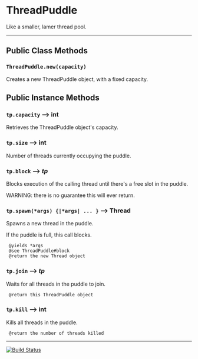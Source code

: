 ThreadPuddle
============

Like a smaller, lamer thread pool.

----

## Public Class Methods

### `ThreadPuddle.new(capacity)`
Creates a new ThreadPuddle object, with a fixed capacity.

## Public Instance Methods

### `tp.capacity` --> int
Retrieves the ThreadPuddle object's capacity.

### `tp.size` --> int
Number of threads currently occupying the puddle.

### `tp.block` --> _tp_
Blocks execution of the calling thread until there's a free slot in the puddle.

WARNING: there is no guarantee this will ever return.

### `tp.spawn(*args) {|*args| ... }` --> Thread
Spawns a new thread in the puddle.

If the puddle is full, this call blocks.

```
 @yields *args
 @see ThreadPuddle#block
 @return the new Thread object
```

### `tp.join` --> _tp_
Waits for all threads in the puddle to join.

```
 @return this ThreadPuddle object
```

### `tp.kill` --> int
Kills all threads in the puddle.

```
 @return the number of threads killed
```

----

[![Build Status](https://travis-ci.org/phluid61/threadpuddle-gem.png)](https://travis-ci.org/phluid61/threadpuddle-gem)
